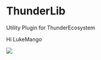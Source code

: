 # ThunderLib
Utility Plugin for ThunderEcosystem

Hi LukeMango

[![](https://jitpack.io/v/Arctic-Gaming-LLC/ThunderLib.svg)](https://jitpack.io/#Arctic-Gaming-LLC/ThunderLib)
